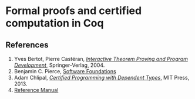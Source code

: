 # Formal proofs and certified computation in Coq

##  References
1. Yves Bertot, Pierre Castéran, _[Interactive Theorem Proving and Program Development](http://www.labri.fr/perso/casteran/CoqArt)_, Springer-Verlag, 2004.
1. Benjamin C. Pierce, [Software Foundations](http://www.cis.upenn.edu/~bcpierce/sf)
1. Adam Chlipal, _[Certified Programming with Dependent Types](http://adam.chlipala.net/cpdt)_, MIT Press, 2013.
1. [Reference Manual](https://coq.inria.fr/distrib/current/refman)
